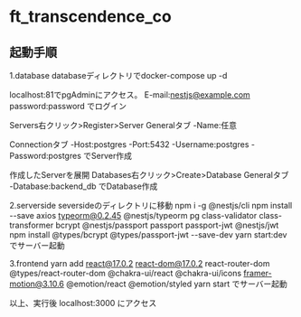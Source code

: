 # ft_transcendence_co

## 起動手順
1.database
databaseディレクトリでdocker-compose up -d

localhost:81でpgAdminにアクセス。
E-mail:nestjs@example.com
password:password
でログイン

Servers右クリック>Register>Server
Generalタブ
-Name:任意

Connectionタブ
-Host:postgres
-Port:5432
-Username:postgres
-Password:postgres
でServer作成

作成したServerを展開
Databases右クリック>Create>Database
Generalタブ
-Database:backend_db
でDatabase作成

2.serverside
seversideのディレクトリに移動
npm i -g @nestjs/cli
npm install --save axios typeorm@0.2.45 @nestjs/typeorm pg class-validator class-transformer bcrypt @nestjs/passport passport passport-jwt @nestjs/jwt
npm install @types/bcrypt @types/passport-jwt --save-dev
yarn start:dev でサーバー起動

3.frontend
yarn add react@17.0.2 react-dom@17.0.2 react-router-dom @types/react-router-dom @chakra-ui/react @chakra-ui/icons framer-motion@3.10.6 @emotion/react @emotion/styled
yarn start でサーバー起動

以上、実行後
localhost:3000 にアクセス
